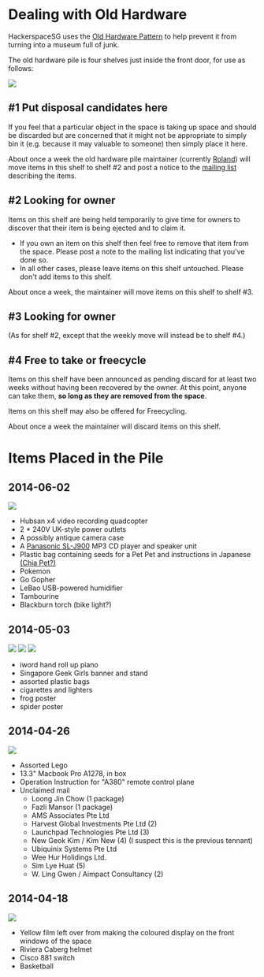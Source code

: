# Dealing with Old Hardware

HackerspaceSG uses the [Old Hardware Pattern](http://hackerspaces.org/wiki/The_Old_Hardware_Pattern) to help prevent it from turning into a museum full of junk.

The old hardware pile is four shelves just inside the front door, for use as follows:

![](old-hardware.png)

## #1 Put disposal candidates here

If you feel that a particular object in the space is taking up space and should be discarded but are concerned that it might not be appropriate to simply bin it (e.g. because it may valuable to someone) then simply place it here.

About once a week the old hardware pile maintainer (currently [Roland](http://rolandturner.com/)) will move items in this shelf to shelf #2 and post a notice to the [mailing list](https://groups.google.com/forum/#!forum/hackerspacesg) describing the items.

## #2 Looking for owner

Items on this shelf are being held temporarily to give time for owners to discover that their item is being ejected and to claim it.

- If you own an item on this shelf then feel free to remove that item from the space. Please post a note to the mailing list indicating that you've done so.
- In all other cases, please leave items on this shelf untouched. Please don't add items to this shelf.

About once a week, the maintainer will move items on this shelf to shelf #3.

## #3 Looking for owner

(As for shelf #2, except that the weekly move will instead be to shelf #4.)

## #4 Free to take or freecycle

Items on this shelf have been announced as pending discard for at least two weeks without having been recovered by the owner. At this point, anyone can take them, **so long as they are removed from the space**.

Items on this shelf may also be offered for Freecycling.

About once a week the maintainer will discard items on this shelf.

# Items Placed in the Pile

## 2014-06-02

![](2014-06-02.jpg)

- Hubsan x4 video recording quadcopter
- 2 * 240V UK-style power outlets
- A possibly antique camera case
- A [Panasonic SL-J900](http://catalog2.panasonic.com/webapp/wcs/stores/servlet/PremiumsModelDetail?storeId=11251&catalogId=11008&itemId=63299&catGroupId=11883&modelNo=SL-J900) MP3 CD player and speaker unit
- Plastic bag containing seeds for a Pet Pet and instructions in Japanese [(Chia Pet?)](http://en.wikipedia.org/wiki/Chia_Pet)
- Pokemon
- Go Gopher
- LeBao USB-powered humidifier
- Tambourine
- Blackburn torch (bike light?)

## 2014-05-03

![](2014-05-03-01.jpg)
![](2014-05-03-02.jpg)
![](2014-05-03-03.jpg)

- iword hand roll up piano
- Singapore Geek Girls banner and stand
- assorted plastic bags
- cigarettes and lighters
- frog poster
- spider poster

## 2014-04-26

![](2014-04-26.jpg)

- Assorted Lego
- 13.3" Macbook Pro A1278, in box
- Operation Instruction for "A380" remote control plane
- Unclaimed mail
	- Loong Jin Chow (1 package)
	- Fazli Mansor (1 package)
	- AMS Associates Pte Ltd
	- Harvest Global Investments Pte Ltd (2)
	- Launchpad Technologies Pte Ltd (3)
	- New Geok Kim / Kim New (4) (I suspect this is the previous tennant)
	- Ubiquinix Systems Pte Ltd
	- Wee Hur Holidings Ltd.
	- Sim Lye Huat (5)
	- W. Ling Gwen / Aimpact Consultancy (2)

## 2014-04-18

![](2014-04-18.png)

- Yellow film left over from making the coloured display on the front windows of the space
- Riviera Caberg helmet
- Cisco 881 switch
- Basketball
